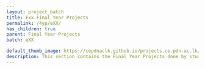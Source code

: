 ```yaml
---
layout: project_batch
title: Exx Final Year Projects
permalink: /4yp/eXX/
has_children: true
parent: Final Year Projects
batch: eXX

default_thumb_image: https://cepdnaclk.github.io/projects.ce.pdn.ac.lk/data/categories/3yp/data/categories/fyp/thumbnail.jpg
description: This section contains the Final Year Projects done by students as a part of CO421 & CO425 in their final year
---
```

